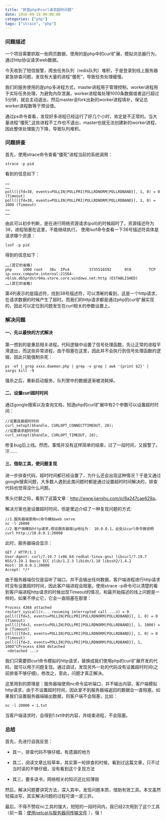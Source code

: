 ```yaml
---
title: "排查php中curl请求超时问题"
date: 2016-09-18 09:00:00
categories: ["php"]
tags: ["strace", "php"]
---
```


### 问题描述  

一个项目需要抓取一些网页数据，使用的是php中的curl扩展，模拟浏览器行为，通过http协议请求web数据。

今天收到了短信报警，爬虫任务队列（redis队列）堆积，于是登录到线上服务器紧急排查问题，发现有大量的进程“僵死”，导致任务处理缓慢。

我们的服务使用的是php多进程方式，master进程用于管理控制，worker进程用于实际任务处理，为避免内存泄漏，worker进程每处理1000条数据或者运行超过5分钟，就会主动退出，然后master会fork出新的worker进程填补，保证总worker进程数等于预设值。

通过ps命令查看，发现好多进程已经运行了好几个小时，肯定是不正常的。当大量进程“僵死”,这些进程不工作也不退出，master也就无法创建新的worker进程，因此整体处理能力下降，导致队列堆积。

### 问题排查  

首先，使用strace命令查看“僵死”进程当前的系统调用：  

```
strace -p pid
```

看到的信息如下：  

```
……
……
poll([{fd=38, events=POLLIN|POLLPRI|POLLRDNORM|POLLRDBAND}], 1, 0) = 0 (Timeout)
poll([{fd=38, events=POLLIN|POLLPRI|POLLRDNORM|POLLRDBAND}], 1, 0) = 1000 (Timeout)
……
……
```

由此可以初步判断，是在进行网络资源请求(poll)的时候超时了，资源描述符为38，进程阻塞在这里，不能继续执行。
使用lsof命令查看一下38号描述符具体是请求哪个资源：  

```
lsof -p pid
```

得到的信息如下：

```
……(其它的省略)
php     1000 root   38u  IPv4         3735516592      0t0        TCP ip-xxxx.compute.internal:21564->blob.db5prdstr04a.store.core.windows.net:http (ESTABLISHED)
……(其它的省略)
```

第4列表示的是描述符，找到38号描述符，可以清晰的看到，这是一个http请求，在请求数据的时候产生了超时。而我们的http请求都是通过php的curl扩展实现的，因此可以定位到问题发生在curl相关的参数设置上。

### 解决问题

#### 一、先以最快的方式解决  
第一想到的是重启相关进程。代码逻辑中设置了信号处理函数，先让正常的进程平滑退出，而这些异常进程，由于阻塞在这里，因此并不会执行到信号处理函数的逻辑，因此只能强制杀死：  

```
ps -ef | grep xxxx.daemon.php | grep -v grep | awk '{print $2}' | xargs kill -9
```
强杀之后，重新启动服务，队列里中的数据逐渐被消耗掉。

#### 二、设置curl超时时间
通过google搜索以及查询文档，知道php的curl扩展中有2个参数可以设置超时时间：  

```
//设置连接超时时间
curl_setopt($handle, CURLOPT_CONNECTTIMEOUT, 20);
//设置请求超时时间
curl_setopt($handle, CURLOPT_TIMEOUT, 20);
```

修复bug后上线。然而，事情并没有这样简单的结束，过了一段时间，又报警了。汗……

#### 三、借助工具，使问题复现
进一步排查代码，超时时间都已经设置了，为什么还会出现这种情况？于是又通过google搜索问题，大多数人遇到此类问题时都是通过设置超时时间解决的，排查代码也觉得没什么问题。

焦头烂额之际，看到了这篇文章：<http://www.jianshu.com/p/8a247cae629a>。

解决方案也是设置超时时间，但是里边介绍了一种复现问题的方式:  


```
//1.服务器端使用nc命令模拟web serve
nc -l 20000
//2.客户端模拟http请求,假设服务器端ip地址为： 10.0.0.1，此处以curl命令做说明
curl http://10.0.0.1:20000
```

此时，服务器端会显示：  

```
GET / HTTP/1.1
User-Agent: curl/7.19.7 (x86_64-redhat-linux-gnu) libcurl/7.19.7 NSS/3.19.1 Basic ECC zlib/1.2.3 libidn/1.18 libssh2/1.4.2
Host: 10.0.0.1:20000
Accept: */*
```

由于服务器端仅仅是监听了端口，并不会输出任何数据，客户端进程进行http请求时没有设置超时时间，因此客户端进程会阻塞。使用strace -p命令可以清楚的看到客户端进程http请求的时候出现Timeout的情况，和最开始描述的线上问题是一样的，如果不停止它，它会一直阻塞在那里：  

```
Process 4368 attached
restart_syscall(<... resuming interrupted call ...>) = 0
poll([{fd=3, events=POLLIN|POLLPRI|POLLRDNORM|POLLRDBAND}], 1, 0) = 0 (Timeout)
poll([{fd=3, events=POLLIN|POLLPRI|POLLRDNORM|POLLRDBAND}], 1, 1000) = 0 (Timeout)
poll([{fd=3, events=POLLIN|POLLPRI|POLLRDNORM|POLLRDBAND}], 1, 0) = 0 (Timeout)
poll([{fd=3, events=POLLIN|POLLPRI|POLLRDNORM|POLLRDBAND}], 1, 1000^CProcess 4368 detached
 <detached ...>
```

我们只需要把curl命令模拟的http请求，替换成我们使用php的curl扩展开发的代码，就可以用于问题复现。通过调试，发现另外一处的代码没有设置超时时间(之前排查不够仔细)，修改之，至此，问题才真正解决。

这里用到的原理是：服务器端使用nc命令监听端口，并不输出内容，客户端模拟http请求，由于不设置超时时间，因此拿不到服务器端返回的数据会一直阻塞。如果我们设置服务器端输出数据，则客户端不会阻塞，比如：  

```
nc -l 20000 < 1.txt
```

当客户端请求时，会得到1.txt中的内容，并结束进程，不会阻塞。

### 总结

首先，先进行自我反思：

- 其一，排查代码不够仔细，有遗漏的地方 

- 其二，阅读文章比较草率，其实第一轮排查的时候，看到过这篇文章，只不过当时读的不够仔细，没有看到这个复现方法  

- 其三，要多读书，网络相关的知识还比较薄弱

然后，解决问题要讲究方法，深入其中，发现问题本质，借助有效工具。本文虽然轻描淡写，其实解决问题的过程可谓一波三折。

最后，不得不赞叹nc工具的强大，短短的一段时间内，我已经2次用到了这个工具（前一篇：[使用netcat与服务器间传输文件](/archivers/netcat_usage)  ），强！

